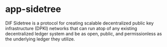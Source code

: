 # app-sidetree
DIF Sidetree is a protocol for creating scalable decentralized public key infrastructure (DPKI) networks that can run atop of any existing decentralized ledger system and be as open, public, and permissionless as the underlying ledger they utilize.
